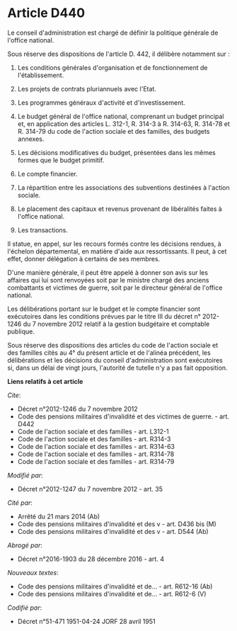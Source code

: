 # Article D440

Le conseil d'administration est chargé de définir la politique générale de l'office national. 

Sous réserve des dispositions de l'article D. 442, il délibère notamment sur : 

1. Les conditions générales d'organisation et de fonctionnement de l'établissement. 

2. Les projets de contrats pluriannuels avec l'Etat. 

3. Les programmes généraux d'activité et d'investissement. 

4. Le budget général de l'office national, comprenant un budget principal et, en application des articles L. 312-1, R. 314-3
à R. 314-63, R. 314-78 et R. 314-79 du code de l'action sociale et des familles, des budgets annexes. 

5. Les décisions modificatives du budget, présentées dans les mêmes formes que le budget primitif. 

6. Le compte financier. 

7. La répartition entre les associations des subventions destinées à l'action sociale. 

8. Le placement des capitaux et revenus provenant de libéralités faites à l'office national. 

9. Les transactions. 

Il statue, en appel, sur les recours formés contre les décisions rendues, à l'échelon départemental, en matière d'aide aux
ressortissants. Il peut, à cet effet, donner délégation à certains de ses membres. 

D'une manière générale, il peut être appelé à donner son avis sur les affaires qui lui sont renvoyées soit par le ministre
chargé des anciens combattants et victimes de guerre, soit par le directeur général de l'office national. 

Les délibérations portant sur le budget et le compte financier sont exécutoires dans les conditions prévues par le titre III
du décret n° 2012-1246 du 7 novembre 2012 relatif à la gestion budgétaire et comptable publique. 

Sous réserve des dispositions des articles du code de l'action sociale et des familles cités au 4° du présent article et de
l'alinéa précédent, les délibérations et les décisions du conseil d'administration sont exécutoires si, dans un délai de
vingt jours, l'autorité de tutelle n'y a pas fait opposition.

**Liens relatifs à cet article**

_Cite_:

  - Décret n°2012-1246 du 7 novembre 2012
  - Code des pensions militaires d'invalidité et des victimes de guerre. - art. D442
  - Code de l'action sociale et des familles - art. L312-1
  - Code de l'action sociale et des familles - art. R314-3
  - Code de l'action sociale et des familles - art. R314-63
  - Code de l'action sociale et des familles - art. R314-78
  - Code de l'action sociale et des familles - art. R314-79

_Modifié par_:

  - Décret n°2012-1247 du 7 novembre 2012 - art. 35

_Cité par_:

  - Arrêté du 21 mars 2014 (Ab)
  - Code des pensions militaires d'invalidité et des v - art. D436 bis (M)
  - Code des pensions militaires d'invalidité et des v - art. D544 (Ab)

_Abrogé par_:

  - Décret n°2016-1903 du 28 décembre 2016 - art. 4

_Nouveaux textes_:

  - Code des pensions militaires d'invalidité et de... - art. R612-16 (Ab)
  - Code des pensions militaires d'invalidité et de... - art. R612-6 (V)

_Codifié par_:

  - Décret n°51-471 1951-04-24 JORF 28 avril 1951
